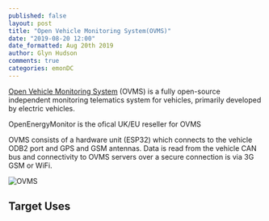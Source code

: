 ```yaml
---
published: false
layout: post
title: "Open Vehicle Monitoring System(OVMS)"
date: "2019-08-20 12:00"
date_formatted: Aug 20th 2019
author: Glyn Hudson
comments: true
categories: emonDC
---
```


[Open Vehicle Monitoring System](https://www.openvehicles.com/) (OVMS) is a fully open-source independent monitoring telematics system for vehicles, primarily developed by electric vehicles.

OpenEnergyMonitor is the ofical UK/EU reseller for OVMS

OVMS consists of a hardware unit (ESP32) which connects to the vehicle ODB2 port and GPS and GSM antennas. Data is read from the vehicle CAN bus and connectivity to OVMS servers over a secure connection is via 3G GSM or WiFi.



![OVMS]({{site.image_path}}/ovms.png)


## Target Uses


<!--more-->
